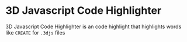 # 3D Javascript Code Highlighter
3D Javascript Code Highlighter is an code highlight that highlights words like `CREATE` for `.3djs` files